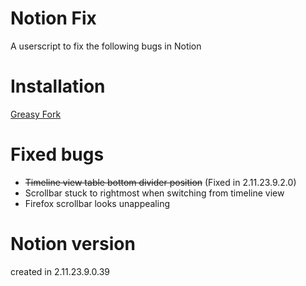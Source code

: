 # Notion Fix

A userscript to fix the following bugs in Notion

# Installation

[Greasy Fork](https://greasyfork.org/en/scripts/430626-notion-fix)

# Fixed bugs

- ~~Timeline view table bottom divider position~~ (Fixed in 2.11.23.9.2.0)
- Scrollbar stuck to rightmost when switching from timeline view
- Firefox scrollbar looks unappealing

# Notion version

created in 2.11.23.9.0.39
